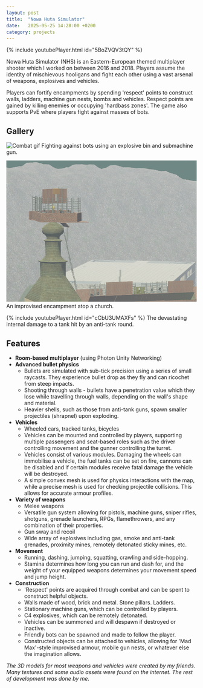 ```yaml
---
layout: post
title:  "Nowa Huta Simulator"
date:   2025-05-25 14:28:00 +0200
category: projects
---
```

{% include youtubePlayer.html id="5BoZVQV3tQY" %}

Nowa Huta Simulator (NHS) is an Eastern-European themed multiplayer shooter which I worked on between 2016 and 2018.
Players assume the identity of mischievous hooligans and fight each other using a vast arsenal of weapons, explosives and vehicles.

Players can fortify encampments by spending 'respect' points to construct walls, ladders, machine gun nests, bombs and vehicles.
Respect points are gained by killing enemies or occupying 'hardbass zones'. The game also supports PvE where players fight against masses of bots.

## Gallery
![Combat gif](/assets/nhs-bin.webp) Fighting against bots using an explosive bin and submachine gun.

![Church encampment](/assets/nhs-church.png) An improvised encampment atop a church.

{% include youtubePlayer.html id="cCbU3UMAXFs" %} The devastating internal damage to a tank hit by an anti-tank round.

## Features
- **Room-based multiplayer** (using Photon Unity Networking)
- **Advanced bullet physics**
  - Bullets are simulated with sub-tick precision using a series of small raycasts. They experience bullet drop as they fly and can ricochet from steep impacts.
  - Shooting through walls - bullets have a penetration value which they lose while travelling through walls, depending on the wall's shape and material.
  - Heavier shells, such as those from anti-tank guns, spawn smaller projectiles (shrapnel) upon exploding.
- **Vehicles**
  - Wheeled cars, tracked tanks, bicycles
  - Vehicles can be mounted and controlled by players, supporting multiple passengers and seat-based roles such as the driver controlling movement and the gunner controlling the turret.
  - Vehicles consist of various modules. Damaging the wheels can immobilise a vehicle, the fuel tanks can be set on fire, cannons can be disabled and if certain modules receive fatal damage the vehicle will be destroyed.
  - A simple convex mesh is used for physics interactions with the map, while a precise mesh is used for checking projectile collisions. This allows for accurate armour profiles.
- **Variety of weapons**
  - Melee weapons
  - Versatile gun system allowing for pistols, machine guns, sniper rifles, shotguns, grenade launchers, RPGs, flamethrowers, and any combination of their properties.
  - Gun sway and recoil
  - Wide array of explosives including gas, smoke and anti-tank grenades, proximity mines, remotely detonated sticky mines, etc.
- **Movement**
  - Running, dashing, jumping, squatting, crawling and side-hopping.
  - Stamina determines how long you can run and dash for, and the weight of your equipped weapons determines your movement speed and jump height.
- **Construction**
  - 'Respect' points are acquired through combat and can be spent to construct helpful objects.
  - Walls made of wood, brick and metal. Stone pillars. Ladders.
  - Stationary machine guns, which can be controlled by players.
  - C4 explosives, which can be remotely detonated.
  - Vehicles can be summoned and will despawn if destroyed or inactive.
  - Friendly bots can be spawned and made to follow the player.
  - Constructed objects can be attached to vehicles, allowing for 'Mad Max'-style improvised armour, mobile gun nests, or whatever else the imagination allows.

*The 3D models for most weapons and vehicles were created by my friends. Many textures and some audio assets were found on the internet. The rest of development was done by me.*